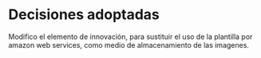 # Decisiones adoptadas

Modifico el elemento de innovación, para sustituir el uso de la plantilla por amazon web services, como medio de almacenamiento de las imagenes.
